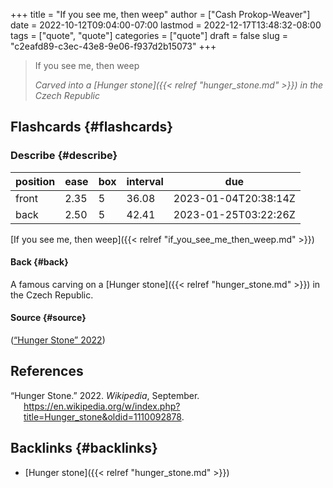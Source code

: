+++
title = "If you see me, then weep"
author = ["Cash Prokop-Weaver"]
date = 2022-10-12T09:04:00-07:00
lastmod = 2022-12-17T13:48:32-08:00
tags = ["quote", "quote"]
categories = ["quote"]
draft = false
slug = "c2eafd89-c3ec-43e8-9e06-f937d2b15073"
+++

> If you see me, then weep
>
> _Carved into a [Hunger stone]({{< relref "hunger_stone.md" >}}) in the Czech Republic_


## Flashcards {#flashcards}


### Describe {#describe}

| position | ease | box | interval | due                  |
|----------|------|-----|----------|----------------------|
| front    | 2.35 | 5   | 36.08    | 2023-01-04T20:38:14Z |
| back     | 2.50 | 5   | 42.41    | 2023-01-25T03:22:26Z |

[If you see me, then weep]({{< relref "if_you_see_me_then_weep.md" >}})


#### Back {#back}

A famous carving on a [Hunger stone]({{< relref "hunger_stone.md" >}}) in the Czech Republic.


#### Source {#source}

(<a href="#citeproc_bib_item_1">“Hunger Stone” 2022</a>)

## References

<style>.csl-entry{text-indent: -1.5em; margin-left: 1.5em;}</style><div class="csl-bib-body">
  <div class="csl-entry"><a id="citeproc_bib_item_1"></a>“Hunger Stone.” 2022. <i>Wikipedia</i>, September. <a href="https://en.wikipedia.org/w/index.php?title=Hunger_stone&oldid=1110092878">https://en.wikipedia.org/w/index.php?title=Hunger_stone&#38;oldid=1110092878</a>.</div>
</div>


## Backlinks {#backlinks}

-   [Hunger stone]({{< relref "hunger_stone.md" >}})
